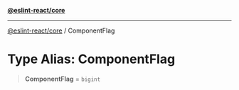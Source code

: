 [**@eslint-react/core**](../README.md)

***

[@eslint-react/core](../README.md) / ComponentFlag

# Type Alias: ComponentFlag

> **ComponentFlag** = `bigint`
